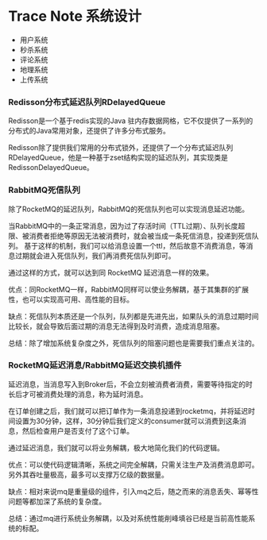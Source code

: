 # Trace Note 系统设计



- 用户系统
- 秒杀系统
- 评论系统
- 地理系统
- 上传系统



### Redisson分布式延迟队列RDelayedQueue

Redisson是一个基于redis实现的Java 驻内存数据网格，它不仅提供了一系列的分布式的Java常用对象，还提供了许多分布式服务。

Redisson除了提供我们常用的分布式锁外，还提供了一个分布式延迟队列RDelayedQueue，他是一种基于zset结构实现的延迟队列，其实现类是RedissonDelayedQueue。



### RabbitMQ死信队列

除了RocketMQ的延迟队列，RabbitMQ的死信队列也可以实现消息延迟功能。

当RabbitMQ中的一条正常消息，因为过了存活时间（TTL过期）、队列长度超限、被消费者拒绝等原因无法被消费时，就会被当成一条死信消息，投递到死信队列。
基于这样的机制，我们可以给消息设置一个ttl，然后故意不消费消息，等消息过期就会进入死信队列，我们再消费死信队列即可。

通过这样的方式，就可以达到同 RocketMQ 延迟消息一样的效果。

优点：同RocketMQ一样，RabbitMQ同样可以使业务解耦，基于其集群的扩展性，也可以实现高可用、高性能的目标。

缺点：死信队列本质还是一个队列，队列都是先进先出，如果队头的消息过期时间比较长，就会导致后面过期的消息无法得到及时消费，造成消息阻塞。

总结：除了增加系统复杂度之外，死信队列的阻塞问题也是需要我们重点关注的。



### RocketMQ延迟消息/RabbitMQ延迟交换机插件

延迟消息，当消息写入到Broker后，不会立刻被消费者消费，需要等待指定的时长后才可被消费处理的消息，称为延时消息。

在订单创建之后，我们就可以把订单作为一条消息投递到rocketmq，并将延迟时间设置为30分钟，这样，30分钟后我们定义的consumer就可以消费到这条消息，然后检查用户是否支付了这个订单。

通过延迟消息，我们就可以将业务解耦，极大地简化我们的代码逻辑。

优点：可以使代码逻辑清晰，系统之间完全解耦，只需关注生产及消费消息即可。另外其吞吐量极高，最多可以支撑万亿级的数据量。

缺点：相对来说mq是重量级的组件，引入mq之后，随之而来的消息丢失、幂等性问题等都加深了系统的复杂度。

总结：通过mq进行系统业务解耦，以及对系统性能削峰填谷已经是当前高性能系统的标配。
